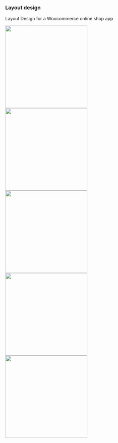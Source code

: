 ### Layout design

Layout Design for a Woocommerce online shop app



<a href="#"><img src="https://tosinonikute.github.io/images/woocommerce/image1.png" align="left" width="260" ></a>

<a href="#"><img src="https://tosinonikute.github.io/images/woocommerce/image2.png" align="left" width="260" ></a>

<a href="#"><img src="https://tosinonikute.github.io/images/woocommerce/image3.jpg" align="left" width="260" ></a>

<a href="#"><img src="https://tosinonikute.github.io/images/woocommerce/image4.png" align="left" width="260" ></a>

<a href="#"><img src="https://tosinonikute.github.io/images/woocommerce/image5.png" align="left" width="260" ></a>
